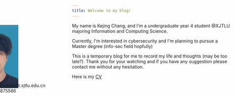 ```yaml
---
title: Welcome to my blog!
---
```

My name is Kejing Chang, and I'm a undergraduate year 4 student @XJTLU majoring Information and Computing Science. 

Currently, I'm interested in cybersecurity and I'm planning to pursue a Master degree (info-sec field hopfully)

This is a temporary blog for me to record my life and thoughts (may be too late?). Thank you for your watching and if you have any suggestion please contact me without any hesitation.

Here is my [CV](cv_e.pdf)

<img src="ckj.jpg" height="200" witdth="300" style="margin-left: -320px; margin-top: -220px;">
<div style="position: relative; left: -370px; top: -20px;">Email: kejing.chang21@student.xjtlu.edu.cn</div>
<div style="position: relative; left: -370px; top: -20px;">Phone number: 18180875566</div>
